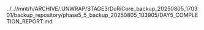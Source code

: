 ../..//mnt/h/ARCHIVE/.UNWRAP/STAGE3/DuRiCore_backup_20250805_170301/backup_repository/phase5_5_backup_20250805_103905/DAY5_COMPLETION_REPORT.md